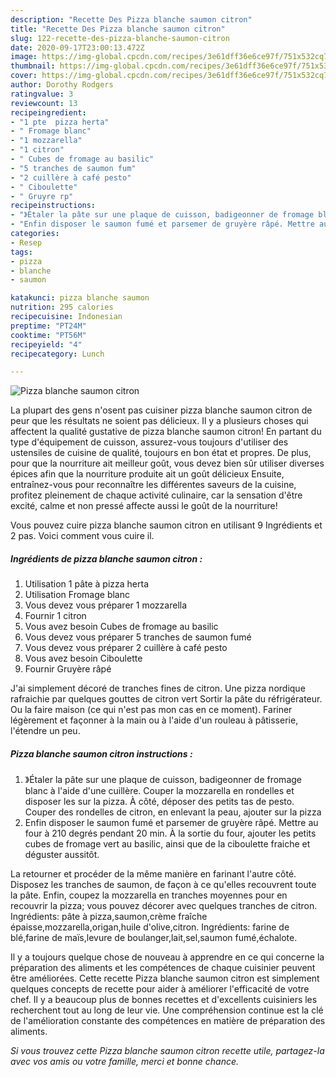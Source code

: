 ```yaml
---
description: "Recette Des Pizza blanche saumon citron"
title: "Recette Des Pizza blanche saumon citron"
slug: 122-recette-des-pizza-blanche-saumon-citron
date: 2020-09-17T23:00:13.472Z
image: https://img-global.cpcdn.com/recipes/3e61dff36e6ce97f/751x532cq70/pizza-blanche-saumon-citron-photo-principale-de-la-recette.jpg
thumbnail: https://img-global.cpcdn.com/recipes/3e61dff36e6ce97f/751x532cq70/pizza-blanche-saumon-citron-photo-principale-de-la-recette.jpg
cover: https://img-global.cpcdn.com/recipes/3e61dff36e6ce97f/751x532cq70/pizza-blanche-saumon-citron-photo-principale-de-la-recette.jpg
author: Dorothy Rodgers
ratingvalue: 3
reviewcount: 13
recipeingredient:
- "1 pte  pizza herta"
- " Fromage blanc"
- "1 mozzarella"
- "1 citron"
- " Cubes de fromage au basilic"
- "5 tranches de saumon fum"
- "2 cuillère à café pesto"
- " Ciboulette"
- " Gruyre rp"
recipeinstructions:
- "》Étaler la pâte sur une plaque de cuisson, badigeonner de fromage blanc à l&#39;aide d&#39;une cuillère. Couper la mozzarella en rondelles et disposer les sur la pizza. À côté, déposer des petits tas de pesto. Couper des rondelles de citron, en enlevant la peau, ajouter sur la pizza"
- "Enfin disposer le saumon fumé et parsemer de gruyère râpé. Mettre au four à 210 degrés pendant 20 min. À la sortie du four, ajouter les petits cubes de fromage vert au basilic, ainsi que de la ciboulette fraiche et déguster aussitôt."
categories:
- Resep
tags:
- pizza
- blanche
- saumon

katakunci: pizza blanche saumon 
nutrition: 295 calories
recipecuisine: Indonesian
preptime: "PT24M"
cooktime: "PT56M"
recipeyield: "4"
recipecategory: Lunch

---
```



![Pizza blanche saumon citron](https://img-global.cpcdn.com/recipes/3e61dff36e6ce97f/751x532cq70/pizza-blanche-saumon-citron-photo-principale-de-la-recette.jpg)

La plupart des gens n'osent pas cuisiner pizza blanche saumon citron de peur que les résultats ne soient pas délicieux. Il y a plusieurs choses qui affectent la qualité gustative de pizza blanche saumon citron! En partant du type d'équipement de cuisson, assurez-vous toujours d'utiliser des ustensiles de cuisine de qualité, toujours en bon état et propres. De plus, pour que la nourriture ait meilleur goût, vous devez bien sûr utiliser diverses épices afin que la nourriture produite ait un goût délicieux Ensuite, entraînez-vous pour reconnaître les différentes saveurs de la cuisine, profitez pleinement de chaque activité culinaire, car la sensation d'être excité, calme et non pressé affecte aussi le goût de la nourriture!

<!--inarticleads1-->

Vous pouvez cuire pizza blanche saumon citron en utilisant 9 Ingrédients et 2 pas. Voici comment vous cuire il.

##### Ingrédients de pizza blanche saumon citron :

1. Utilisation 1 pâte à pizza herta
1. Utilisation  Fromage blanc
1. Vous devez vous préparer 1 mozzarella
1. Fournir 1 citron
1. Vous avez besoin  Cubes de fromage au basilic
1. Vous devez vous préparer 5 tranches de saumon fumé
1. Vous devez vous préparer 2 cuillère à café pesto
1. Vous avez besoin  Ciboulette
1. Fournir  Gruyère râpé


J&#39;ai simplement décoré de tranches fines de citron. Une pizza nordique rafraichie par quelques gouttes de citron vert Sortir la pâte du réfrigérateur. Ou la faire maison (ce qui n&#39;est pas mon cas en ce moment). Fariner légèrement et façonner à la main ou à l&#39;aide d&#39;un rouleau à pâtisserie, l&#39;étendre un peu. 

<!--inarticleads2-->

##### Pizza blanche saumon citron instructions :

1. 》Étaler la pâte sur une plaque de cuisson, badigeonner de fromage blanc à l&#39;aide d&#39;une cuillère. Couper la mozzarella en rondelles et disposer les sur la pizza. À côté, déposer des petits tas de pesto. Couper des rondelles de citron, en enlevant la peau, ajouter sur la pizza
1. Enfin disposer le saumon fumé et parsemer de gruyère râpé. Mettre au four à 210 degrés pendant 20 min. À la sortie du four, ajouter les petits cubes de fromage vert au basilic, ainsi que de la ciboulette fraiche et déguster aussitôt.


La retourner et procéder de la même manière en farinant l&#39;autre côté. Disposez les tranches de saumon, de façon à ce qu&#39;elles recouvrent toute la pâte. Enfin, coupez la mozzarella en tranches moyennes pour en recouvrir la pizza; vous pouvez décorer avec quelques tranches de citron. Ingrédients: pâte à pizza,saumon,crème fraîche épaisse,mozzarella,origan,huile d&#39;olive,citron. Ingrédients: farine de blé,farine de maïs,levure de boulanger,lait,sel,saumon fumé,échalote. 

<!--inarticleads1-->

<p>
Il y a toujours quelque chose de nouveau à apprendre en ce qui concerne la préparation des aliments et les compétences de chaque cuisinier peuvent être améliorées. Cette recette Pizza blanche saumon citron est simplement quelques concepts de recette pour aider à améliorer l'efficacité de votre chef. Il y a beaucoup plus de bonnes recettes et d'excellents cuisiniers les recherchent tout au long de leur vie. Une compréhension continue est la clé de l'amélioration constante des compétences en matière de préparation des aliments.
</p>

<p>
<i>Si vous trouvez cette Pizza blanche saumon citron recette utile, partagez-la avec vos amis ou votre famille, merci et bonne chance.</i>
</p>
